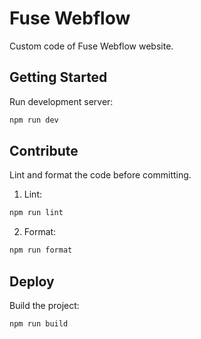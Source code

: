 # Fuse Webflow

Custom code of Fuse Webflow website.

## Getting Started

Run development server:
```bash
npm run dev
```

## Contribute

Lint and format the code before committing.
1. Lint:
  ```bash
  npm run lint
  ```
2. Format:
  ```bash
  npm run format
  ```

## Deploy

Build the project:
```bash
npm run build
```